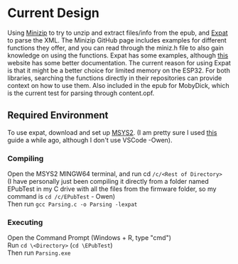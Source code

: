 # Current Design
Using [Minizip](https://github.com/richgel999/miniz) to try to unzip and extract files/info from the epub, and [Expat](https://github.com/libexpat/libexpat) to parse the XML. The Minizip GitHub page includes examples for different functions they offer, and you can read through the miniz.h file to also gain knowledge on using the functions. Expat has some examples, although [this](https://libexpat.github.io/doc/getting-started/) website has some better documentation. The current reason for using Expat is that it might be a better choice for limited memory on the ESP32. For both libraries, searching the functions directly in their repositories can provide context on how to use them. Also included in the epub for MobyDick, which is the current test for parsing through content.opf.

## Required Environment
To use expat, download and set up [MSYS2](https://www.msys2.org/). (I am pretty sure I used [this](https://code.visualstudio.com/docs/cpp/config-mingw) guide a while ago, although I don't use VSCode -Owen).

### Compiling
Open the MSYS2 MINGW64 terminal, and run cd `/c/<Rest of Directory>`\
(I have personally just been compiling it directly from a folder named EPubTest in my C drive with all the files from the firmware folder, so my command is `cd /c/EPubTest` - Owen)\
Then run `gcc Parsing.c -o Parsing -lexpat`

### Executing
Open the Command Prompt (Windows + R, type "cmd")\
Run `cd \<Directory>` (`cd \EPubTest`)\
Then run `Parsing.exe`
